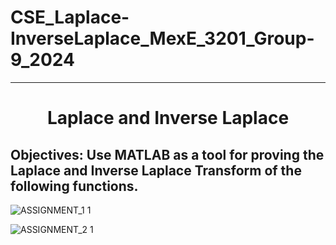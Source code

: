 # CSE_Laplace-InverseLaplace_MexE_3201_Group-9_2024
<hr>
<h1 align="center"> Laplace and Inverse Laplace </h1> 



## Objectives: Use MATLAB as a tool for proving the Laplace and Inverse Laplace Transform of the following functions.
![ASSIGNMENT_1 1](https://github.com/CyrsChvz/CSE_Laplace-InverseLaplace_MexE_3201_Group-9_2024/assets/157688731/4d01b244-92bd-4ad4-8dec-65b1e7f3c20f)

![ASSIGNMENT_2 1](https://github.com/CyrsChvz/CSE_Laplace-InverseLaplace_MexE_3201_Group-9_2024/assets/157688731/67ccb9f8-1d16-4c35-99a4-60261428b7d8)
